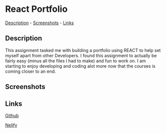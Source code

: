 # React Portfolio

[Description](#description) -
[Screenshots](#screenshots) -
[Links](#links)

## Description

This assignment tasked me with building a portfolio using REACT to help set myself apart from other Developers. I found this assignment to actually be fairly easy (minus all the files I had to make) and fun to work on. I am starting to enjoy developing and coding alot more now that the courses is coming closer to an end.

## Screenshots

## Links

[Github](https://github.com/Bwilliams-88/react-portfolio)

[Nelify]()
